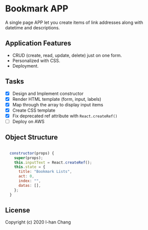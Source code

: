 # Bookmark APP

A single page APP let you create items of link addresses along with datetime and descriptions.

## Application Features

- CRUD (create, read, update, delete) just on one form.
- Personalized with CSS.
- Deployment.

## Tasks

- [x] Design and Implement constructor
- [x] Render HTML template (form, input, labels)
- [x] Map through the array to display input items
- [x] Create CSS template
- [x] Fix deprecated ref attribute with `React.createRef()`
- [ ] Deploy on AWS

## Object Structure

```javascript

  constructor(props) {
    super(props);
    this.inputText = React.createRef();
    this.state = {
      title: "Bookmark Lists",
      act: 0,
      index: "",
      datas: [],
    };
  }

```

## License

Copyright (c) 2020 I-han Chang
